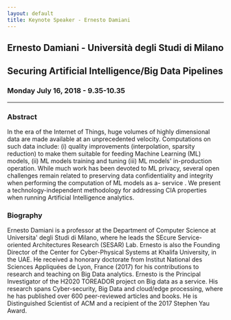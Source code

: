 ```yaml
---
layout: default
title: Keynote Speaker - Ernesto Damiani
---
```


## Ernesto Damiani - Università degli Studi di Milano
## Securing Artificial Intelligence/Big Data Pipelines
### Monday July 16, 2018 - 9.35-10.35

------------------------------------------------------------------------

### Abstract

In the era of the Internet of Things, huge volumes of 
highly dimensional data are made available at an unprecedented velocity. 
Computations on such data include: (i) quality improvements 
(interpolation, sparsity reduction) to make them suitable for feeding 
Machine Learning  (ML) models, (ii) ML models training and tuning (iii) 
ML models' in-production operation. While much work has been devoted to 
ML privacy,  several  open challenges remain related to preserving data 
confidentiality and integrity when performing the computation of ML 
models as a- service . We present a technology-independent methodology 
for addressing CIA properties when running Artificial Intelligence 
analytics.


### Biography

Ernesto Damiani is a professor at the Department of Computer 
Science at Universita' degli Studi di Milano, where he leads the SEcure 
Service-oriented Architectures Research (SESAR) Lab. Ernesto is also the 
Founding Director of the Center  for  Cyber-Physical Systems at Khalifa 
University, in the UAE. He received a honorary doctorate from Institut 
National des Sciences Appliquées de Lyon, France (2017) for his 
contributions to research and teaching on Big Data analytics. Ernesto is 
the Principal Investigator of the H2020 TOREADOR project on Big data as 
a service. His research spans Cyber-security, Big Data and cloud/edge 
processing, where he has published over 600 peer-reviewed articles and 
books. He is Distinguished Scientist of ACM and a recipient of the 2017 
Stephen Yau Award.
